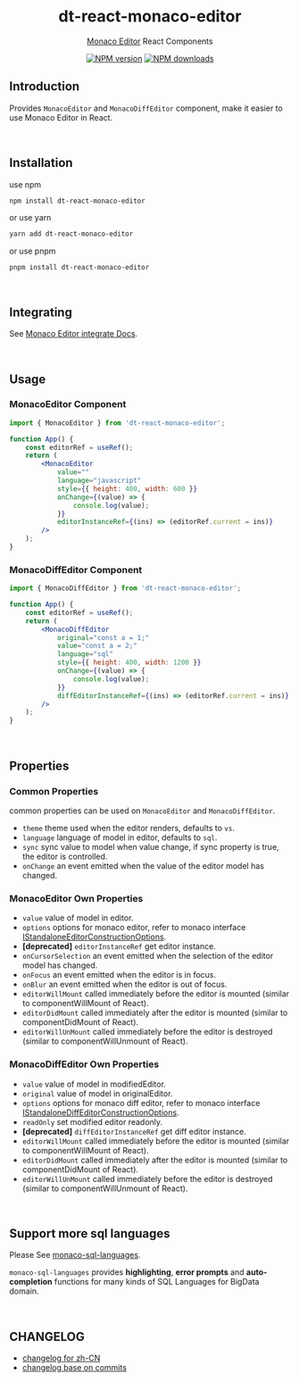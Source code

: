 <h1 align="center">dt-react-monaco-editor</h1>

<div align="center">
    
[Monaco Editor](https://github.com/Microsoft/monaco-editor) React Components

[![NPM version][npm-image]][npm-url] [![NPM downloads][download-img]][download-url]

[npm-image]: https://img.shields.io/npm/v/dt-react-monaco-editor.svg?style=flat-square
[npm-url]: https://www.npmjs.com/package/dt-react-monaco-editor
[download-img]: https://img.shields.io/npm/dm/dt-react-monaco-editor.svg?style=flat
[download-url]: https://www.npmjs.com/package/dt-react-monaco-editor

</div>

## Introduction

Provides `MonacoEditor` and `MonacoDiffEditor` component, make it easier to use Monaco Editor in React.

<br/>

## Installation

use npm

```bash
npm install dt-react-monaco-editor
```

or use yarn

```bash
yarn add dt-react-monaco-editor
```

or use pnpm

```
pnpm install dt-react-monaco-editor
```

<br/>

## Integrating

See [Monaco Editor integrate Docs](https://github.com/microsoft/monaco-editor/blob/main/docs/integrate-esm.md).

<br/>

## Usage

### MonacoEditor Component

```jsx
import { MonacoEditor } from 'dt-react-monaco-editor';

function App() {
    const editorRef = useRef();
    return (
        <MonacoEditor
            value=""
            language="javascript"
            style={{ height: 400, width: 600 }}
            onChange={(value) => {
                console.log(value);
            }}
            editorInstanceRef={(ins) => (editorRef.current = ins)}
        />
    );
}
```

### MonacoDiffEditor Component

```jsx
import { MonacoDiffEditor } from 'dt-react-monaco-editor';

function App() {
    const editorRef = useRef();
    return (
        <MonacoDiffEditor
            original="const a = 1;"
            value="const a = 2;"
            language="sql"
            style={{ height: 400, width: 1200 }}
            onChange={(value) => {
                console.log(value);
            }}
            diffEditorInstanceRef={(ins) => (editorRef.current = ins)}
        />
    );
}
```

<br/>

## Properties

### Common Properties

common properties can be used on `MonacoEditor` and `MonacoDiffEditor`.

-   `theme` theme used when the editor renders, defaults to `vs`.
-   `language` language of model in editor, defaults to `sql`.
-   `sync` sync value to model when value change, if sync property is true, the editor is controlled.
-   `onChange` an event emitted when the value of the editor model has changed.

### MonacoEditor Own Properties

-   `value` value of model in editor.
-   `options` options for monaco editor, refer to monaco interface [IStandaloneEditorConstructionOptions](https://microsoft.github.io/monaco-editor/typedoc/interfaces/editor.IStandaloneEditorConstructionOptions.html).
-   **[deprecated]** `editorInstanceRef` get editor instance.
-   `onCursorSelection` an event emitted when the selection of the editor model has changed.
-   `onFocus` an event emitted when the editor is in focus.
-   `onBlur` an event emitted when the editor is out of focus.
-   `editorWillMount` called immediately before the editor is mounted (similar to componentWillMount of React).
-   `editorDidMount` called immediately after the editor is mounted (similar to componentDidMount of React).
-   `editorWillUnMount` called immediately before the editor is destroyed (similar to componentWillUnmount of React).

### MonacoDiffEditor Own Properties

-   `value` value of model in modifiedEditor.
-   `original` value of model in originalEditor.
-   `options` options for monaco diff editor, refer to monaco interface [IStandaloneDiffEditorConstructionOptions](https://microsoft.github.io/monaco-editor/typedoc/interfaces/editor.IStandaloneDiffEditorConstructionOptions.html).
-   `readOnly` set modified editor readonly.
-   **[deprecated]** `diffEditorInstanceRef` get diff editor instance.
-   `editorWillMount` called immediately before the editor is mounted (similar to componentWillMount of React).
-   `editorDidMount` called immediately after the editor is mounted (similar to componentDidMount of React).
-   `editorWillUnMount` called immediately before the editor is destroyed (similar to componentWillUnmount of React).

<br/>

## Support more sql languages

Please See [monaco-sql-languages](https://github.com/DTStack/monaco-sql-languages).

`monaco-sql-languages` provides **highlighting**, **error prompts** and **auto-completion** functions for many kinds of SQL Languages for BigData domain.

<br/>

## CHANGELOG

-   [changelog for zh-CN](./CHANGELOG.zh-CN.md)
-   [changelog base on commits](./CHANGELOG.md)
